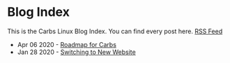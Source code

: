 Blog Index
==========

This is the Carbs Linux Blog Index. You can find every post
here. [RSS Feed]

[RSS Feed]: /rss.xml

* Apr 06 2020 - [Roadmap for Carbs](20200406.html)
* Jan 28 2020 - [Switching to New Website](20200128.html)
